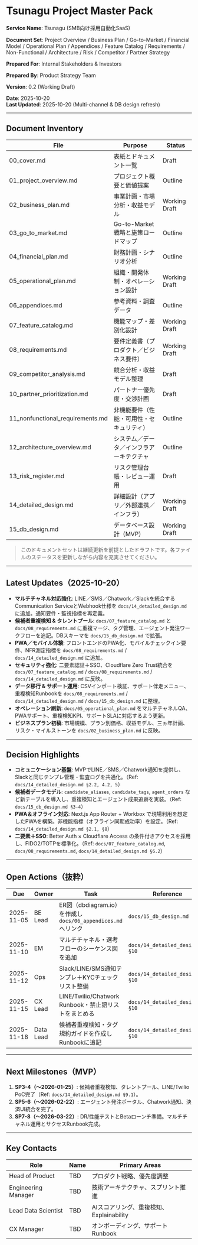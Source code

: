 # Tsunagu Project Master Pack

**Service Name**: Tsunagu (SMB向け採用自動化SaaS)

**Document Set**: Project Overview / Business Plan / Go-to-Market / Financial Model / Operational Plan / Appendices / Feature Catalog / Requirements / Non-Functional / Architecture / Risk / Competitor / Partner Strategy

**Prepared For**: Internal Stakeholders & Investors

**Prepared By**: Product Strategy Team

**Version**: 0.2 (Working Draft)

**Date**: 2025-10-20  
**Last Updated**: 2025-10-20 (Multi-channel & DB design refresh)

---

## Document Inventory
| File | Purpose | Status |
| --- | --- | --- |
| 00_cover.md | 表紙とドキュメント一覧 | Draft |
| 01_project_overview.md | プロジェクト概要と価値提案 | Outline |
| 02_business_plan.md | 事業計画・市場分析・収益モデル | Working Draft |
| 03_go_to_market.md | Go-to-Market戦略と施策ロードマップ | Outline |
| 04_financial_plan.md | 財務計画・シナリオ分析 | Outline |
| 05_operational_plan.md | 組織・開発体制・オペレーション設計 | Working Draft |
| 06_appendices.md | 参考資料・調査データ | Outline |
| 07_feature_catalog.md | 機能マップ・差別化設計 | Working Draft |
| 08_requirements.md | 要件定義書（プロダクト／ビジネス要件） | Working Draft |
| 09_competitor_analysis.md | 競合分析・収益モデル整理 | Draft |
| 10_partner_prioritization.md | パートナー優先度・交渉計画 | Draft |
| 11_nonfunctional_requirements.md | 非機能要件（性能・可用性・セキュリティ） | Outline |
| 12_architecture_overview.md | システム／データ／インフラアーキテクチャ | Outline |
| 13_risk_register.md | リスク管理台帳・レビュー運用 | Draft |
| 14_detailed_design.md | 詳細設計（アプリ／外部連携／インフラ） | Working Draft |
| 15_db_design.md | データベース設計（MVP） | Working Draft |

> このドキュメントセットは継続更新を前提としたドラフトです。各ファイルのステータスを更新しながら内容を充実させてください。

---

## Latest Updates（2025-10-20）
- **マルチチャネル対応強化**: LINE／SMS／Chatwork／Slackを統合するCommunication ServiceとWebhook仕様を `docs/14_detailed_design.md` に追加。通知要件・監視指標を再定義。
- **候補者重複検知 & タレントプール**: `docs/07_feature_catalog.md` と `docs/08_requirements.md` に重複マージ、タグ管理、エージェント発注ワークフローを追記。DBスキーマを `docs/15_db_design.md` で拡張。
- **PWA／モバイル体験**: フロントエンドのPWA化、モバイルチェックイン要件、NFR測定指標を `docs/08_requirements.md` / `docs/14_detailed_design.md` に追加。
- **セキュリティ強化**: 二要素認証＋SSO、Cloudflare Zero Trust統合を `docs/07_feature_catalog.md` / `docs/08_requirements.md` / `docs/14_detailed_design.md` に反映。
- **データ移行 & サポート運用**: CSVインポート検証、サポート伴走メニュー、重複検知Runbookを `docs/08_requirements.md` / `docs/14_detailed_design.md` / `docs/15_db_design.md` に整理。
- **オペレーション刷新**: `docs/05_operational_plan.md` をマルチチャネルQA、PWAサポート、重複検知KPI、サポートSLAに対応するよう更新。
- **ビジネスプラン初稿**: 市場規模、プラン別価格、収益モデル、三ヵ年計画、リスク・マイルストーンを `docs/02_business_plan.md` に反映。

---

## Decision Highlights
- **コミュニケーション基盤**: MVPでLINE／SMS／Chatwork通知を提供し、Slackと同じテンプレ管理・監査ログを共通化。（Ref: `docs/14_detailed_design.md §2.2, 4.2, 5`）
- **候補者データモデル**: `candidate_aliases`, `candidate_tags`, `agent_orders` など新テーブルを導入し、重複検知とエージェント成果追跡を実装。（Ref: `docs/15_db_design.md §3-4`）
- **PWA＆オフライン対応**: Next.js App Router + Workbox で現場利用を想定したPWAを構築。非機能指標（オフライン同期成功率）を設定。（Ref: `docs/14_detailed_design.md §2.1, §8`）
- **二要素＋SSO**: Better Auth × Cloudflare Access の条件付きアクセスを採用し、FIDO2/TOTPを標準化。（Ref: `docs/07_feature_catalog.md`, `docs/08_requirements.md`, `docs/14_detailed_design.md §6.2`）

---

## Open Actions（抜粋）
| Due | Owner | Task | Reference |
| --- | --- | --- | --- |
| 2025-11-05 | BE Lead | ER図（dbdiagram.io）を作成し `docs/06_appendices.md` へリンク | `docs/15_db_design.md §11` |
| 2025-11-10 | EM | マルチチャネル・選考フローのシーケンス図を追加 | `docs/14_detailed_design.md §10` |
| 2025-11-12 | Ops | Slack/LINE/SMS通知テンプレ＋KYCチェックリスト整備 | `docs/14_detailed_design.md §10` |
| 2025-11-15 | CX Lead | LINE/Twilio/Chatwork Runbook・禁止語リストをまとめる | `docs/14_detailed_design.md §10` |
| 2025-11-18 | Data Lead | 候補者重複検知・タグ規約ガイドを作成しRunbookに追記 | `docs/14_detailed_design.md §10` |

---

## Next Milestones（MVP）
1. **SP3-4（〜2026-01-25）**: 候補者重複検知、タレントプール、LINE/Twilio PoC完了（Ref: `docs/14_detailed_design.md §9.1`）。
2. **SP5-6（〜2026-02-22）**: エージェント発注ポータル、Chatwork通知、決済UI統合を完了。
3. **SP7-8（〜2026-03-22）**: DR/性能テストとBetaローンチ準備。マルチチャネル運用とサクセスRunbook完成。

---

## Key Contacts
| Role | Name | Primary Areas |
| --- | --- | --- |
| Head of Product | TBD | プロダクト戦略、優先度調整 |
| Engineering Manager | TBD | 技術アーキテクチャ、スプリント推進 |
| Lead Data Scientist | TBD | AIスコアリング、重複検知、Explainability |
| CX Manager | TBD | オンボーディング、サポートRunbook |
